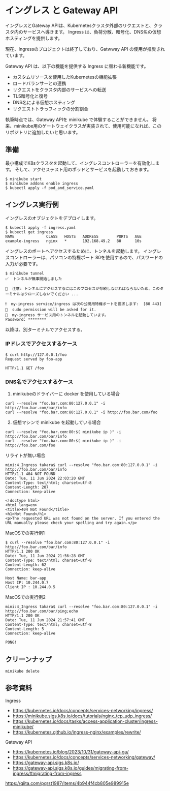 # イングレス と Gateway API

イングレスとGateway APIは、Kubernetesクラスタ外部のリクエストと、クラスタ内のサービスへ導きます。
Ingress は、負荷分散、暗号化、DNS名の仮想ホスティングを提供します。

現在、Ingressのプロジェクトは終了しており、Gatwway API の使用が推奨されています。

Gateway API は、以下の機能を提供する Ingress に替わる新機能です。
- カスタムリソースを使用したKubernetesの機能拡張
- ロードバランサーとの連携
- リクエストをクラスタ内部のサービスへの転送
- TLS暗号化と復号
- DNS名による仮想ホスティング
- リクエストトラっフィックの分割割合

執筆時点では、Gateway APIを minikube で体験することができません。
将来、minikube用のゲートウェイクラスが実装されて、使用可能になれば、このリポジトリに追加したいと思います。


## 準備
最小構成でK8sクラスタを起動して、イングレスコントローラーを有効化します。
そして、アクセステスト用のポッドとサービスを起動しておきます。
```
$ minikube start
$ minikube addons enable ingress
$ kubectl apply -f pod_and_service.yaml
```


## イングレス実行例
イングレスのオブジェクトをデプロイします。
```
$ kubectl apply -f ingress.yaml 
$ kubectl get ingress
NAME              CLASS   HOSTS   ADDRESS        PORTS   AGE
example-ingress   nginx   *       192.168.49.2   80      10s
```

イングレスのポートへアクセスするために、トンネルを起動します。
イングレスコントローラーは、パソコンの特権ポート 80を使用するので、パスワードの入力が必要です。
```
$ minikube tunnel
✅  トンネルが無事開始しました

📌  注意: トンネルにアクセスするにはこのプロセスが存続しなければならないため、このターミナルはクローズしないでください ...

❗  my-ingress service/ingress は次の公開用特権ポートを要求します:  [80 443]
🔑  sudo permission will be asked for it.
🏃  my-ingress サービス用のトンネルを起動しています。
Password: ********
```
以降は、別ターミナルでアクセスする。



### IPドレスでアクセスするケース
```
$ curl http://127.0.0.1/foo
Request served by foo-app

HTTP/1.1 GET /foo
```

### DNS名でアクセスするケース

1. minikubeのドライバーに docker を使用している場合
```
curl --resolve "foo.bar.com:80:127.0.0.1" -i http://foo.bar.com/bar/info
curl --resolve "foo.bar.com:80:127.0.0.1" -i http://foo.bar.com/foo
```

2. 仮想マシンで minikube を起動している場合
```
curl --resolve "foo.bar.com:80:$( minikube ip )" -i http://foo.bar.com/bar/info
curl --resolve "foo.bar.com:80:$( minikube ip )" -i http://foo.bar.com/foo
```

リライトが無い場合
```
mini:4_Ingress takara$ curl --resolve "foo.bar.com:80:127.0.0.1" -i http://foo.bar.com/bar/info
HTTP/1.1 404 NOT FOUND
Date: Tue, 11 Jun 2024 22:03:20 GMT
Content-Type: text/html; charset=utf-8
Content-Length: 207
Connection: keep-alive

<!doctype html>
<html lang=en>
<title>404 Not Found</title>
<h1>Not Found</h1>
<p>The requested URL was not found on the server. If you entered the URL manually please check your spelling and try again.</p>
```


MacOSでの実行例1
```
$ curl --resolve "foo.bar.com:80:127.0.0.1" -i http://foo.bar.com/bar/info
HTTP/1.1 200 OK
Date: Tue, 11 Jun 2024 21:56:28 GMT
Content-Type: text/html; charset=utf-8
Content-Length: 62
Connection: keep-alive

Host Name: bar-app
Host IP: 10.244.0.7
Client IP : 10.244.0.5
```

MacOSでの実行例2
```
mini:4_Ingress takara$ curl --resolve "foo.bar.com:80:127.0.0.1" -i http://foo.bar.com/bar/ping;echo
HTTP/1.1 200 OK
Date: Tue, 11 Jun 2024 21:57:41 GMT
Content-Type: text/html; charset=utf-8
Content-Length: 5
Connection: keep-alive

PONG!
```


## クリーンナップ
```
minikube delete
```


## 参考資料
Ingress
- https://kubernetes.io/docs/concepts/services-networking/ingress/
- https://minikube.sigs.k8s.io/docs/tutorials/nginx_tcp_udp_ingress/
- https://kubernetes.io/docs/tasks/access-application-cluster/ingress-minikube/
- https://kubernetes.github.io/ingress-nginx/examples/rewrite/

Gateway API
- https://kubernetes.io/blog/2023/10/31/gateway-api-ga/
- https://kubernetes.io/docs/concepts/services-networking/gateway/
- https://gateway-api.sigs.k8s.io/
- https://gateway-api.sigs.k8s.io/guides/migrating-from-ingress/#migrating-from-ingress


https://qiita.com/pqrst1987/items/4b944f4cb805e989915e